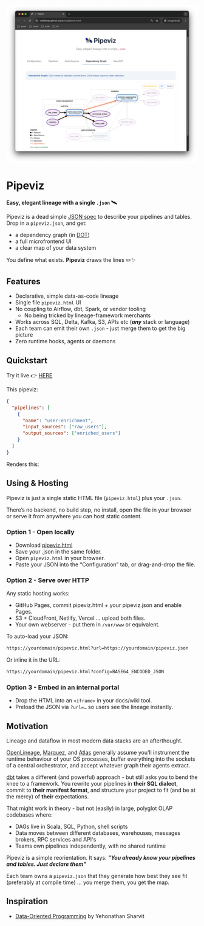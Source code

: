 <p align="center">
  <img src="pix/pipeviz.png" width="700">
</p>

# Pipeviz
**Easy, elegant lineage with a single `.json` 🛰️**

Pipeviz is a dead simple [JSON spec](spec.md) to describe your pipelines and tables. Drop in a `pipeviz.json`, and get:

- a dependency graph (in [DOT](https://graphviz.org/doc/info/lang.html))
- a full microfrontend UI
- a clear map of your data system

You define what exists. **Pipeviz** draws the lines ✏️✨


## Features
- Declarative, simple data-as-code lineage
- Single file `pipeviz.html` UI
- No coupling to Airflow, dbt, Spark, or vendor tooling
   - No being tricked by lineage-framework merchants
- Works across SQL, Delta, Kafka, S3, APIs etc (**_any_** stack or language)
- Each team can emit their own `.json` - just merge them to get the big picture
- Zero runtime hooks, agents or daemons

## Quickstart
Try it live 👉 [HERE](https://mattlianje.github.io/pipeviz/pipeviz.html)

This pipeviz:
```json
{
  "pipelines": [
    {
      "name": "user-enrichment",
      "input_sources": ["raw_users"],
      "output_sources": ["enriched_users"]
    }
  ]
}
```
Renders this:

## Using & Hosting
Pipeviz is just a single static HTML file (`pipeviz.html`) plus your `.json`.

There’s no backend, no build step, no install, open the file in your browser or serve it from anywhere you can host static content.

### Option 1 - Open locally
- Download [pipeviz.html](https://github.com/mattlianje/pipeviz/blob/master/pipeviz.html)
- Save your .json in the same folder.
- Open `pipeviz.html` in your browser.
- Paste your JSON into the “Configuration” tab, or drag-and-drop the file.

### Option 2 - Serve over HTTP
Any static hosting works:
- GitHub Pages, commit pipeviz.html + your pipeviz.json and enable Pages.
- S3 + CloudFront, Netlify, Vercel ... upload both files.
- Your own webserver - put them in `/var/www` or equivalent.

To auto-load your JSON:

```bash
https://yourdomain/pipeviz.html?url=https://yourdomain/pipeviz.json
```
Or inline it in the URL:

```bash
https://yourdomain/pipeviz.html?config=BASE64_ENCODED_JSON
```

### Option 3 - Embed in an internal portal
- Drop the HTML into an `<iframe>` in your docs/wiki tool.
- Preload the JSON via `?url=…` so users see the lineage instantly.

## Motivation
Lineage and dataflow in most modern data stacks are an afterthought.

[OpenLineage](https://openlineage.io/), [Marquez](https://marquezproject.ai/), and [Atlas](https://atlas.apache.org/#/) generally assume you’ll instrument the runtime behaviour of your OS processes, buffer everything into the sockets of a central orchestrator, and accept whatever graph their agents extract.

[dbt](https://www.getdbt.com/) takes a different (and powerful) approach - but still asks you to bend the knee to a framework.
You rewrite your pipelines in **their SQL dialect**, commit to **their manifest format**, and structure your project to fit (and be at the mercy) of **their** expectations.

That might work in theory - but not (easily) in large, polyglot OLAP codebases where:
- DAGs live in Scala, SQL, Python, shell scripts
- Data moves between different databases, warehouses, messages brokers, RPC services and API's
- Teams own pipelines independently, with no shared runtime

Pipeviz is a simple reorientation. It says: **_"You already know your pipelines and tables. Just declare them"_**

Each team owns a `pipeviz.json` that they generate how best they see fit (preferably at compile time) ... you merge them, you get the map.

## Inspiration
- [Data-Oriented Programming](https://www.manning.com/books/data-oriented-programming) by Yehonathan Sharvit
